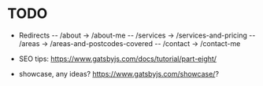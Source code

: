 # TODO
- Redirects
-- /about -> /about-me
-- /services -> /services-and-pricing
-- /areas -> /areas-and-postcodes-covered
-- /contact -> /contact-me


- SEO tips: https://www.gatsbyjs.com/docs/tutorial/part-eight/
- showcase, any ideas? https://www.gatsbyjs.com/showcase/?